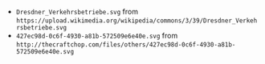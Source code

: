 - `Dresdner_Verkehrsbetriebe.svg` from `https://upload.wikimedia.org/wikipedia/commons/3/39/Dresdner_Verkehrsbetriebe.svg`
- `427ec98d-0c6f-4930-a81b-572509e6e40e.svg` from `http://thecraftchop.com/files/others/427ec98d-0c6f-4930-a81b-572509e6e40e.svg`
